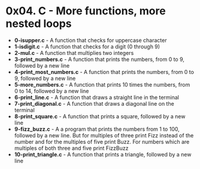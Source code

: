 <h1>0x04. C - More functions, more nested loops</h1>
<ul>
<li><b>0-isupper.c</b> - A function that checks for uppercase character</li>
<li><b>1-isdigit.c</b> - A function that checks for a digit (0 through 9)</li>
<li><b>2-mul.c</b> - A function that multiplies two integers</li>
<li><b>3-print_numbers.c</b> - A function that prints the numbers, from 0 to 9, followed by a new line</li>
<li><b>4-print_most_numbers.c</b> - A function that prints the numbers, from 0 to 9, followed by a new line</li>
<li><b>5-more_numbers.c</b> - A function that prints 10 times the numbers, from 0 to 14, followed by a new line</li>
<li><b>6-print_line.c</b> - A function that draws a straight line in the terminal</li>
<li><b>7-print_diagonal.c</b> - A function that draws a diagonal line on the terminal</li>
<li><b>8-print_square.c</b> - A function that prints a square, followed by a new line</li>
<li><b>9-fizz_buzz.c</b> - A a program that prints the numbers from 1 to 100, followed by a new line. But for multiples of three print Fizz instead of the number and for the multiples of five print Buzz. For numbers which are multiples of both three and five print FizzBuzz</li>
<li><b>10-print_triangle.c</b> - A function that prints a triangle, followed by a new line</li>
</ul>
